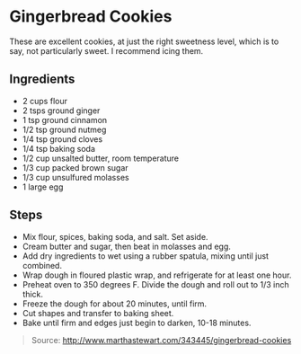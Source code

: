 # Gingerbread Cookies
These are excellent cookies, at just the right sweetness level, which is to say, not particularly sweet. I recommend icing them.

## Ingredients

 - 2 cups flour
 - 2 tsps ground ginger
 - 1 tsp ground cinnamon
 - 1/2 tsp ground nutmeg
 - 1/4 tsp ground cloves
 - 1/4 tsp baking soda
 - 1/2 cup unsalted butter, room temperature
 - 1/3 cup packed brown sugar
 - 1/3 cup unsulfured molasses
 - 1 large egg

## Steps

 - Mix flour, spices, baking soda, and salt. Set aside.
 - Cream butter and sugar, then beat in molasses and egg.
 - Add dry ingredients to wet using a rubber spatula, mixing until just combined.
 - Wrap dough in floured plastic wrap, and refrigerate for at least one hour.
 - Preheat oven to 350 degrees F. Divide the dough and roll out to 1/3 inch thick.
 - Freeze the dough for about 20 minutes, until firm.
 - Cut shapes and transfer to baking sheet.
 - Bake until firm and edges just begin to darken, 10-18 minutes.

> Source: http://www.marthastewart.com/343445/gingerbread-cookies
